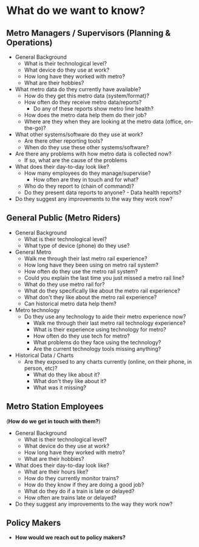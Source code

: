# What do we want to know?

## Metro Managers / Supervisors (Planning & Operations)
- General Background
	- What is their technological level?
	- What device do they use at work?
	- How long have they worked with metro?
	- What are their hobbies?
- What metro data do they currently have available?
	- How do they get this metro data (system/format)?
	- How often do they receive metro data/reports?
		- Do any of these reports show metro line health?
	- How does the metro data help them do their job?
	- Where are they when they are looking at the metro data (office, on-the-go)?
- What other systems/software do they use at work?
	- Are there other reporting tools?
	- When do they use these other systems/software?
- Are there any problems with how metro data is collected now?
	- If so, what are the cause of the problems
- What does their day-to-day look like?
	- How many employees do they manage/supervise?
		- How often are they in touch and for what?
	- Who do they report to (chain of command)?
	- Do they present data reports to anyone? - Data health reports?
- Do they suggest any improvements to the way they work now?

## General Public (Metro Riders)
- General Background
	- What is their technological level?
	- What type of device (phone) do they use?
- General Metro
	- Walk me through their last metro rail experience?
	- How long have they been using on metro rail system?
	- How often do they use the metro rail system?
	- Could you explain the last time you just missed a metro rail line?
	- What do they use metro rail for?
	- What do they specifically like about the metro rail experience?
	- What don't they like about the metro rail experience?
	- Can historical metro data help them?
- Metro technology
	- Do they use any technology to aide their metro experience now?
		- Walk me through their last metro rail technology experience?
		- What is their experience using technology for metro?
		- How often do they use tech for metro?
		- What problems do they face using the technology?
		- Are the current technology tools missing anything?
- Historical Data / Charts
	- Are they exposed to any charts currently (online, on their phone, in person, etc)?
		- What do they like about it?
		- What don't they like about it?
		- What was it missing?
	

## Metro Station Employees 
(**How do we get in touch with them?**)
- General Background
	- What is their technological level?
	- What device do they use at work?
	- How long have they worked with metro?
	- What are their hobbies?
- What does their day-to-day look like?
	- What are their hours like?
	- How do they currently monitor trains?
	- How do they know if they are doing a good job?
	- What do they do if a train is late or delayed?
	- How often are trains late or delayed?
- Do they suggest any improvements to the way they work now?

## Policy Makers
- **How would we reach out to policy makers?**
